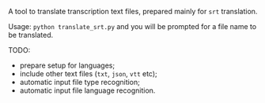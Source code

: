 A tool to translate transcription text files, prepared mainly for `srt` translation.

Usage:
`python translate_srt.py`
and you will be prompted for a file name to be translated.

TODO:
- prepare setup for languages;
- include other text files (`txt`, `json`, `vtt` etc);
- automatic input file type recognition;
- automatic input file language recognition.
